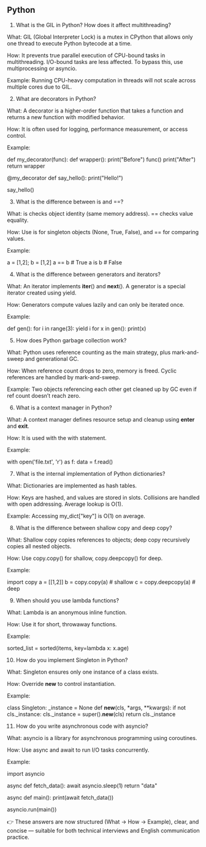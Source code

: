 ## Python

1. What is the GIL in Python? How does it affect multithreading?

What: GIL (Global Interpreter Lock) is a mutex in CPython that allows only one thread to execute Python bytecode at a time.

How: It prevents true parallel execution of CPU-bound tasks in multithreading. I/O-bound tasks are less affected. To bypass this, use multiprocessing or asyncio.

Example: Running CPU-heavy computation in threads will not scale across multiple cores due to GIL.

2. What are decorators in Python?

What: A decorator is a higher-order function that takes a function and returns a new function with modified behavior.

How: It is often used for logging, performance measurement, or access control.

Example:

def my_decorator(func):
    def wrapper():
        print("Before")
        func()
        print("After")
    return wrapper

@my_decorator
def say_hello():
    print("Hello!")

say_hello()

3. What is the difference between is and ==?

What: is checks object identity (same memory address). == checks value equality.

How: Use is for singleton objects (None, True, False), and == for comparing values.

Example:

a = [1,2]; b = [1,2]
a == b   # True
a is b   # False

4. What is the difference between generators and iterators?

What: An iterator implements __iter__() and __next__(). A generator is a special iterator created using yield.

How: Generators compute values lazily and can only be iterated once.

Example:

def gen():
    for i in range(3):
        yield i
for x in gen():
    print(x)

5. How does Python garbage collection work?

What: Python uses reference counting as the main strategy, plus mark-and-sweep and generational GC.

How: When reference count drops to zero, memory is freed. Cyclic references are handled by mark-and-sweep.

Example: Two objects referencing each other get cleaned up by GC even if ref count doesn’t reach zero.

6. What is a context manager in Python?

What: A context manager defines resource setup and cleanup using __enter__ and __exit__.

How: It is used with the with statement.

Example:

with open('file.txt', 'r') as f:
    data = f.read()

7. What is the internal implementation of Python dictionaries?

What: Dictionaries are implemented as hash tables.

How: Keys are hashed, and values are stored in slots. Collisions are handled with open addressing. Average lookup is O(1).

Example: Accessing my_dict["key"] is O(1) on average.

8. What is the difference between shallow copy and deep copy?

What: Shallow copy copies references to objects; deep copy recursively copies all nested objects.

How: Use copy.copy() for shallow, copy.deepcopy() for deep.

Example:

import copy
a = [[1,2]]
b = copy.copy(a)   # shallow
c = copy.deepcopy(a) # deep

9. When should you use lambda functions?

What: Lambda is an anonymous inline function.

How: Use it for short, throwaway functions.

Example:

sorted_list = sorted(items, key=lambda x: x.age)

10. How do you implement Singleton in Python?

What: Singleton ensures only one instance of a class exists.

How: Override __new__ to control instantiation.

Example:

class Singleton:
    _instance = None
    def __new__(cls, *args, **kwargs):
        if not cls._instance:
            cls._instance = super().__new__(cls)
        return cls._instance

11. How do you write asynchronous code with asyncio?

What: asyncio is a library for asynchronous programming using coroutines.

How: Use async and await to run I/O tasks concurrently.

Example:

import asyncio

async def fetch_data():
    await asyncio.sleep(1)
    return "data"

async def main():
    print(await fetch_data())

asyncio.run(main())


👉 These answers are now structured (What → How → Example), clear, and concise — suitable for both technical interviews and English communication practice.
